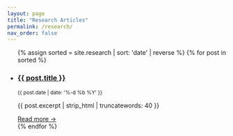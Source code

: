 ```yaml
---
layout: page
title: "Research Articles"
permalink: /research/
nav_order: false
---
```


<ul>
{% assign sorted = site.research | sort: 'date' | reverse %}
{% for post in sorted %}
  <li>
    <h3><a href="{{ post.url | relative_url }}">{{ post.title }}</a></h3>
    <small>{{ post.date | date: '%-d %b %Y' }}</small>
    <p>{{ post.excerpt | strip_html | truncatewords: 40 }}</p>
    <a href="{{ post.url | relative_url }}">Read more →</a>
  </li>
{% endfor %}
</ul>
